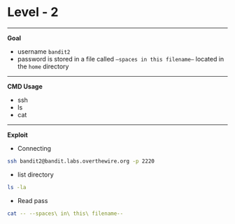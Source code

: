 # Level - 2
---

**Goal**
- username `bandit2`
- password is stored in a file called `–spaces in this filename–` located in the `home` directory

---
**CMD Usage**
- ssh
- ls
- cat

---
**Exploit**
- Connecting
```bash
ssh bandit2@bandit.labs.overthewire.org -p 2220
```
- list directory
```bash
ls -la
```
- Read pass
```bash
cat -- --spaces\ in\ this\ filename--
```